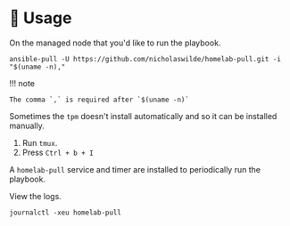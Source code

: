 # :pencil: Usage

On the managed node that you'd like to run the playbook.

```shell
ansible-pull -U https://github.com/nicholaswilde/homelab-pull.git -i "$(uname -n),"
```

!!! note

    The comma `,` is required after `$(uname -n)`

Sometimes the `tpm` doesn't install automatically and so it can be installed manually.

1. Run `tmux`.
2. Press `Ctrl + b + I`
 
A `homelab-pull` service and timer are installed to periodically run the playbook.

View the logs.

```shell
journalctl -xeu homelab-pull
```
